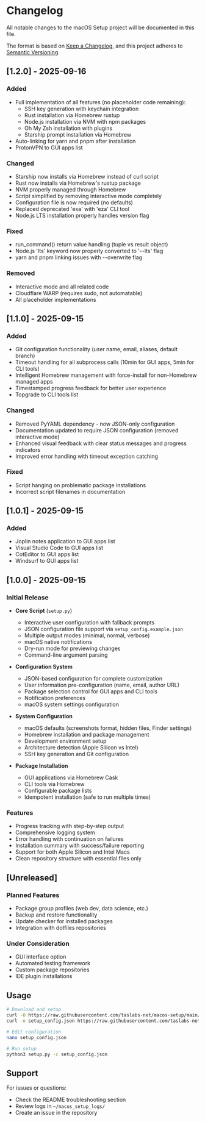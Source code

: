 # Changelog

All notable changes to the macOS Setup project will be documented in this file.

The format is based on [Keep a Changelog](https://keepachangelog.com/en/1.0.0/),
and this project adheres to [Semantic Versioning](https://semver.org/spec/v2.0.0.html).

## [1.2.0] - 2025-09-16

### Added
- Full implementation of all features (no placeholder code remaining):
  - SSH key generation with keychain integration
  - Rust installation via Homebrew rustup
  - Node.js installation via NVM with npm packages
  - Oh My Zsh installation with plugins
  - Starship prompt installation via Homebrew
- Auto-linking for yarn and pnpm after installation
- ProtonVPN to GUI apps list

### Changed
- Starship now installs via Homebrew instead of curl script
- Rust now installs via Homebrew's rustup package
- NVM properly managed through Homebrew
- Script simplified by removing interactive mode completely
- Configuration file is now required (no defaults)
- Replaced deprecated 'exa' with 'eza' CLI tool
- Node.js LTS installation properly handles version flag

### Fixed
- run_command() return value handling (tuple vs result object)
- Node.js 'lts' keyword now properly converted to '--lts' flag
- yarn and pnpm linking issues with --overwrite flag

### Removed
- Interactive mode and all related code
- Cloudflare WARP (requires sudo, not automatable)
- All placeholder implementations

## [1.1.0] - 2025-09-15

### Added
- Git configuration functionality (user name, email, aliases, default branch)
- Timeout handling for all subprocess calls (10min for GUI apps, 5min for CLI tools)
- Intelligent Homebrew management with force-install for non-Homebrew managed apps
- Timestamped progress feedback for better user experience
- Topgrade to CLI tools list

### Changed
- Removed PyYAML dependency - now JSON-only configuration
- Documentation updated to require JSON configuration (removed interactive mode)
- Enhanced visual feedback with clear status messages and progress indicators
- Improved error handling with timeout exception catching

### Fixed
- Script hanging on problematic package installations
- Incorrect script filenames in documentation

## [1.0.1] - 2025-09-15

### Added
- Joplin notes application to GUI apps list
- Visual Studio Code to GUI apps list
- CotEditor to GUI apps list
- Windsurf to GUI apps list

## [1.0.0] - 2025-09-15

### Initial Release
- **Core Script** (`setup.py`)
  - Interactive user configuration with fallback prompts
  - JSON configuration file support via `setup_config.example.json`
  - Multiple output modes (minimal, normal, verbose)
  - macOS native notifications
  - Dry-run mode for previewing changes
  - Command-line argument parsing

- **Configuration System**
  - JSON-based configuration for complete customization
  - User information pre-configuration (name, email, author URL)
  - Package selection control for GUI apps and CLI tools
  - Notification preferences
  - macOS system settings configuration

- **System Configuration**
  - macOS defaults (screenshots format, hidden files, Finder settings)
  - Homebrew installation and package management
  - Development environment setup
  - Architecture detection (Apple Silicon vs Intel)
  - SSH key generation and Git configuration

- **Package Installation**
  - GUI applications via Homebrew Cask
  - CLI tools via Homebrew
  - Configurable package lists
  - Idempotent installation (safe to run multiple times)

### Features
- Progress tracking with step-by-step output
- Comprehensive logging system
- Error handling with continuation on failures
- Installation summary with success/failure reporting
- Support for both Apple Silicon and Intel Macs
- Clean repository structure with essential files only

## [Unreleased]

### Planned Features
- Package group profiles (web dev, data science, etc.)
- Backup and restore functionality
- Update checker for installed packages
- Integration with dotfiles repositories

### Under Consideration
- GUI interface option
- Automated testing framework
- Custom package repositories
- IDE plugin installations

## Usage

```bash
# Download and setup
curl -O https://raw.githubusercontent.com/taslabs-net/macos-setup/main/setup.py
curl -o setup_config.json https://raw.githubusercontent.com/taslabs-net/macos-setup/main/setup_config.example.json

# Edit configuration
nano setup_config.json

# Run setup
python3 setup.py -c setup_config.json
```

## Support

For issues or questions:
- Check the README troubleshooting section
- Review logs in `~/macos_setup_logs/`
- Create an issue in the repository